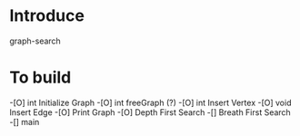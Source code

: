 # Introduce
graph-search

# To build
-[O] int Initialize Graph
-[O] int freeGraph (?)
-[O] int Insert Vertex
-[O] void Insert Edge
-[O] Print Graph
-[O] Depth First Search
-[] Breath First Search
-[] main 
